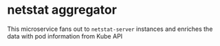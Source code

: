 # netstat aggregator

This microservice fans out to `netstat-server` instances and enriches the data
with pod information from Kube API
